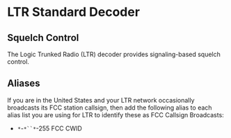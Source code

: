 # LTR Standard Decoder #

## Squelch Control ##

The Logic Trunked Radio (LTR) decoder provides signaling-based squelch control.

## Aliases ##

If you are in the United States and your LTR network occasionally broadcasts its FCC station callsign, then add the following alias to each alias list you are using for LTR to identify these as FCC Callsign Broadcasts:

  * `*`-`*``*`-255 FCC CWID
  